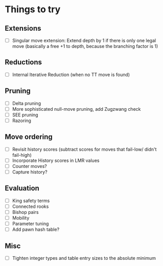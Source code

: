 # Things to try

## Extensions
- [ ] Singular move extension: Extend depth by 1 if there is only one legal move
      (basically a free +1 to depth, because the branching factor is 1)

## Reductions
- [ ] Internal Iterative Reduction (when no TT move is found)

## Pruning
- [ ] Delta pruning
- [ ] More sophisticated null-move pruning, add Zugzwang check
- [ ] SEE pruning
- [ ] Razoring

## Move ordering
- [ ] Revisit history scores (subtract scores for moves that fail-low/ didn't fail-high)
- [ ] Incorporate History scores in LMR values
- [ ] Counter moves?
- [ ] Capture history?

## Evaluation
- [ ] King safety terms
- [ ] Connected rooks
- [ ] Bishop pairs
- [ ] Mobility
- [ ] Parameter tuning
- [ ] Add pawn hash table?

## Misc
- [ ] Tighten integer types and table entry sizes to the absolute minimum
